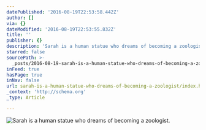 ```yaml
---
datePublished: '2016-08-19T22:53:58.442Z'
author: []
via: {}
dateModified: '2016-08-19T22:53:55.832Z'
title: ''
publisher: {}
description: 'Sarah is a human statue who dreams of becoming a zoologist. '
starred: false
sourcePath: >-
  _posts/2016-08-19-sarah-is-a-human-statue-who-dreams-of-becoming-a-zoologist.md
inFeed: true
hasPage: true
inNav: false
url: sarah-is-a-human-statue-who-dreams-of-becoming-a-zoologist/index.html
_context: 'http://schema.org'
_type: Article

---
```

![Sarah is a human statue who dreams of becoming a zoologist. ](https://the-grid-user-content.s3-us-west-2.amazonaws.com/ccfd6b41-155e-4271-8662-bc708e5b2392.jpg)
